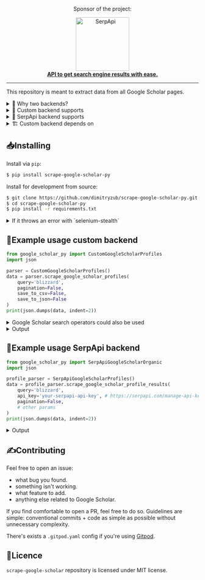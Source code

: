 <div align="center">
<p>Sponsor of the project:</p>
<div>
   <img src="https://sindresorhus.com/assets/thanks/serpapi-logo-light.svg" width="140" alt="SerpApi">
</div>
<a href="https://serpapi.com">
	<b>API to get search engine results with ease.</b>
</a>
</div>

_____

This repository is meant to extract data from all Google Scholar pages.

<details>
<summary>🧐 Why two backends?</summary>

1. If you don't want to pay for API. However, I'm not 100% sure if [`selenium-stealth`](https://pypi.org/project/selenium-stealth/) could handle all CAPTCHAs (although it handles CAPTCHA by Cloudflare) and similar blocks.
2. If you know about SerpApi but don't want to figure out pagination.

SerpApi backend is more reliable because of:
- dedicated team of maintainers
- pool of proxies
- CAPTCHA solvers
- legal part of scraping and more.

</details>


<details>
<summary>🧩 Custom backend supports</summary>

1. [Organic results](https://scholar.google.com/scholar?hl=en&as_sdt=0%2C5&q=blizzard&btnG=&oq=blizz) (with pagination).
2. [Profile results](https://scholar.google.com/citations?view_op=search_authors&mauthors=blizzard&hl=en&oi=drw) (with pagination).
3. [Author + author articles](https://scholar.google.com/citations?user=6IQ8pQwAAAAJ&hl=en&oi=sra) (with pagination), everything except "cited by" graph.
4. [Public access mandates metrics](https://scholar.google.com/citations?view_op=mandates_leaderboard&hl=en). Yes, you can download CSV with one click, however, it doesn't contain a funder link. Script here has it and saves to CSV/JSON.
5. [Top publications metrics](https://scholar.google.com/citations?view_op=top_venues&hl=en). Categories is also supported (as function argument). Saves to CSV/JSON. Sub-categories are not yet supported.
6. soon: [journal articles](https://github.com/dimitryzub/scrape-google-scholar/issues/2).

You can use [`scholary`](https://github.com/scholarly-python-package/scholarly) to parse the data instead. However, it only extracts first 3 points below.  

  <details>
  <summary>Things custom backend doesn't support yet</summary>

  1. Organic results filters (case law, sorting, period ranges). You can add those URL parameters yourself ([if installing from source](https://github.com/dimitryzub/scrape-google-scholar-py#installing)) easily to the `google_scholar_py/custom_backend/organic_search.py` file (line [`147`](https://github.com/dimitryzub/scrape-google-scholar-py/blob/a6b3b39042eabdc84851e3c1ca3c246e55bf19d1/google_scholar_py/custom_backend/organic_search.py#L147) or [`136`](https://github.com/dimitryzub/scrape-google-scholar-py/blob/a6b3b39042eabdc84851e3c1ca3c246e55bf19d1/google_scholar_py/custom_backend/organic_search.py#L160)), where `driver.get()` is being called.
  2. Author page -> cited by graph.
  3. Extracting [journal articles page](https://scholar.google.com/citations?hl=uk&vq=en&view_op=list_hcore&venue=9oNLl9DgMnQJ.2022). The [issue to add this page is open](https://github.com/dimitryzub/scrape-google-scholar/issues/2).
  4. [Top publications metrics page](https://scholar.google.com/citations?view_op=top_venues&hl=en). Subcategories are not yet supported, it's in a TODO list. 
  5. Update [cite results](https://scholar.google.com/scholar?hl=en&as_sdt=0%2C5&q=blizzard+effects+xanax&oq=blizzard+effects+x#d=gs_cit&t=1674718593252&u=%2Fscholar%3Fq%3Dinfo%3Alm-jhjzd72UJ%3Ascholar.google.com%2F%26output%3Dcite%26scirp%3D7%26hl%3Den) page extraction.
  </details>
</details>

<details>
<summary>🔮 SerpApi backend supports</summary>

- [Google Scholar Organic](https://serpapi.com/google-scholar-organic-results)
- [Google Scholar Profiles](https://serpapi.com/google-scholar-profilesapi)
- [Google Scholar Author](https://serpapi.com/google-scholar-author-api)
- [Google Scholar Cite](https://serpapi.com/google-scholar-cite-api)
</details>


<details>
<summary>🏗 Custom backend depends on</summary>

- [`selenium-stealth`](https://github.com/diprajpatra/selenium-stealth) - to bypass CAPTCHAs.
- [`selectolax`](https://github.com/rushter/selectolax) - to parse HTML fast. Its the fastest Python parser wrapped around [`lexbor`](https://github.com/lexbor/lexbor) (parser in pure C).
- [`pandas`](https://pandas.pydata.org/) - to save extracted data to CSV or JSON, or if you want to analyze the data right away. Save options is used in organic results and top publications, public access mandates pages for now.
- [`google-search-results`](https://github.com/serpapi/google-search-results-python) - Python wrapper for SerpApi backend.
- [other packages in the `requirements.txt`](https://github.com/dimitryzub/scrape-google-scholar-py/blob/8de484e0eec71478e330303fb405a22e0178f068/requirements.txt).

All scripts are using headless [`selenium-stealth`](https://github.com/diprajpatra/selenium-stealth) to bypass CAPTCHA that appears on Google Scholar, so you need to have a `chromedriver`. If you're on Linux you may need to do additional troubleshooting if `chromedriver` won't run properly.
</details>

## 📥Installing

Install via `pip`:

```bash
$ pip install scrape-google-scholar-py
```

Install for development from source:

```bash
$ git clone https://github.com/dimitryzub/scrape-google-scholar-py.git
$ cd scrape-google-scholar-py
$ pip install -r requirements.txt
```


<details>
<summary>If it throws an error with `selenium-stealth`</summary>

  ```bash
  error: The 'selenium' distribution was not found and is required by selenium-stealth
  ```

  Use:

  ```bash
  $ pip install selenium-stealth
  ```
</details>

## 📝Example usage custom backend

```python
from google_scholar_py import CustomGoogleScholarProfiles
import json

parser = CustomGoogleScholarProfiles()
data = parser.scrape_google_scholar_profiles(
    query='blizzard',
    pagination=False,
    save_to_csv=False,
    save_to_json=False
)
print(json.dumps(data, indent=2))
```

<details>
<summary>Google Scholar search operators could also be used</summary>

```lang-none
label:computer_vision "Michigan State University"|"U.Michigan"
```

This query will search all profiles from 2 universities based on "computer vision" query.
</details>


<details>
<summary>Output</summary>

Regular print: 

```lang-none
Adam Lobel
['Gaming', 'Emotion regulation']
Daniel Blizzard
None
Shuo Chen
['Machine Learning', 'Data Mining', 'Artificial Intelligence']
Ian Livingston
['Human-computer interaction', 'User Experience', 'Player Experience', 'User Research', 'Games']
Minli Xu
['Game', 'Machine Learning', 'Data Science', 'Bioinformatics']
Je Seok Lee
['HCI', 'Player Experience', 'Games', 'Esports']
Alisha Ness
None
Xingyu (Alfred) Liu
['Machine Learning in Game Development']
Amanda LL Cullen
['Games Studies', 'Fan Studies', 'Live Streaming']
Nicole "Nikki" Crenshaw
['MMOs', 'Neoliberalism', 'Social Affordances', 'Identity', 'Accessibility']
```

And a JSON:

```json
[
  {
    "name": "Adam Lobel",
    "link": "https://scholar.google.com/citations?hl=en&user=_xwYD2sAAAAJ",
    "affiliations": "Blizzard Entertainment",
    "interests": [
      "Gaming",
      "Emotion regulation"
    ],
    "email": "Verified email at AdamLobel.com",
    "cited_by_count": 3593
  },
  {
    "name": "Daniel Blizzard",
    "link": "https://scholar.google.com/citations?hl=en&user=dk4LWEgAAAAJ",
    "affiliations": "",
    "interests": null,
    "email": null,
    "cited_by_count": 1041
  },
  {
    "name": "Shuo Chen",
    "link": "https://scholar.google.com/citations?hl=en&user=OBf4YnkAAAAJ",
    "affiliations": "Senior Data Scientist, Blizzard Entertainment",
    "interests": [
      "Machine Learning",
      "Data Mining",
      "Artificial Intelligence"
    ],
    "email": "Verified email at cs.cornell.edu",
    "cited_by_count": 725
  },
  {
    "name": "Ian Livingston",
    "link": "https://scholar.google.com/citations?hl=en&user=xBHVqNIAAAAJ",
    "affiliations": "Blizzard Entertainment",
    "interests": [
      "Human-computer interaction",
      "User Experience",
      "Player Experience",
      "User Research",
      "Games"
    ],
    "email": "Verified email at usask.ca",
    "cited_by_count": 652
  },
  {
    "name": "Minli Xu",
    "link": "https://scholar.google.com/citations?hl=en&user=QST5iogAAAAJ",
    "affiliations": "Blizzard Entertainment",
    "interests": [
      "Game",
      "Machine Learning",
      "Data Science",
      "Bioinformatics"
    ],
    "email": "Verified email at blizzard.com",
    "cited_by_count": 541
  },
  {
    "name": "Je Seok Lee",
    "link": "https://scholar.google.com/citations?hl=en&user=vuvtlzQAAAAJ",
    "affiliations": "Blizzard Entertainment",
    "interests": [
      "HCI",
      "Player Experience",
      "Games",
      "Esports"
    ],
    "email": "Verified email at uci.edu",
    "cited_by_count": 386
  },
  {
    "name": "Alisha Ness",
    "link": "https://scholar.google.com/citations?hl=en&user=xQuwVfkAAAAJ",
    "affiliations": "Activision Blizzard",
    "interests": null,
    "email": null,
    "cited_by_count": 324
  },
  {
    "name": "Xingyu (Alfred) Liu",
    "link": "https://scholar.google.com/citations?hl=en&user=VW9ukOwAAAAJ",
    "affiliations": "Blizzard Entertainment",
    "interests": [
      "Machine Learning in Game Development"
    ],
    "email": null,
    "cited_by_count": 256
  },
  {
    "name": "Amanda LL Cullen",
    "link": "https://scholar.google.com/citations?hl=en&user=oqna6OgAAAAJ",
    "affiliations": "Blizzard Entertainment",
    "interests": [
      "Games Studies",
      "Fan Studies",
      "Live Streaming"
    ],
    "email": null,
    "cited_by_count": 247
  },
  {
    "name": "Nicole \"Nikki\" Crenshaw",
    "link": "https://scholar.google.com/citations?hl=en&user=zmRH6E0AAAAJ",
    "affiliations": "Blizzard Entertainment",
    "interests": [
      "MMOs",
      "Neoliberalism",
      "Social Affordances",
      "Identity",
      "Accessibility"
    ],
    "email": "Verified email at uci.edu",
    "cited_by_count": 202
  }
]
```

</details>


## 📝Example usage SerpApi backend

```python
from google_scholar_py import SerpApiGoogleScholarOrganic
import json

profile_parser = SerpApiGoogleScholarProfiles()
data = profile_parser.scrape_google_scholar_profile_results(
    query='blizzard',
    api_key='your-serpapi-api-key', # https://serpapi.com/manage-api-key
    pagination=False,
    # other params
)
print(json.dumps(data, indent=2))
```

<details>
<summary>Output</summary>

```json
[
  {
    "position": 0,
    "title": "Mining learning and crafting scientific experiments: a literature review on the use of minecraft in education and research",
    "result_id": "61OUs-3P374J",
    "link": "https://www.jstor.org/stable/pdf/jeductechsoci.19.2.355.pdf?&seq=1",
    "snippet": "\u2026 Minecraft have aroused the attention of teachers and researchers alike. To gain insights into the applicability of Minecraft, \u2026 our own considerable experience with Minecraft in courses on \u2026",
    "publication_info": {
      "summary": "S Nebel, S Schneider, GD Rey - Journal of Educational Technology & \u2026, 2016 - JSTOR",
      "authors": [
        {
          "name": "S Nebel",
          "link": "https://scholar.google.com/citations?user=_WTrwUwAAAAJ&hl=en&oi=sra",
          "serpapi_scholar_link": "https://serpapi.com/search.json?author_id=_WTrwUwAAAAJ&engine=google_scholar_author&hl=en", 
          "author_id": "_WTrwUwAAAAJ"
        },
        {
          "name": "S Schneider",
          "link": "https://scholar.google.com/citations?user=6Lh4FBMAAAAJ&hl=en&oi=sra",
          "serpapi_scholar_link": "https://serpapi.com/search.json?author_id=6Lh4FBMAAAAJ&engine=google_scholar_author&hl=en", 
          "author_id": "6Lh4FBMAAAAJ"
        },
        {
          "name": "GD Rey",
          "link": "https://scholar.google.com/citations?user=jCilMQoAAAAJ&hl=en&oi=sra",
          "serpapi_scholar_link": "https://serpapi.com/search.json?author_id=jCilMQoAAAAJ&engine=google_scholar_author&hl=en", 
          "author_id": "jCilMQoAAAAJ"
        }
      ]
    },
    "resources": [
      {
        "title": "researchgate.net",
        "file_format": "PDF",
        "link": "https://www.researchgate.net/profile/Steve-Nebel/publication/301232882_Mining_Learning_and_Crafting_Scientific_Experiments_A_Literature_Review_on_the_Use_of_Minecraft_in_Education_and_Research/links/570e709008aed4bec6fddad4/Mining-Learning-and-Crafting-Scientific-Experiments-A-Literature-Review-on-the-Use-of-Minecraft-in-Education-and-Research.pdf"
      }
    ],
    "inline_links": {
      "serpapi_cite_link": "https://serpapi.com/search.json?engine=google_scholar_cite&q=61OUs-3P374J",
      "cited_by": {
        "total": 358,
        "link": "https://scholar.google.com/scholar?cites=13753940406839825387&as_sdt=2005&sciodt=0,5&hl=en",
        "cites_id": "13753940406839825387",
        "serpapi_scholar_link": "https://serpapi.com/search.json?as_sdt=2005&cites=13753940406839825387&engine=google_scholar&hl=en"
      },
      "related_pages_link": "https://scholar.google.com/scholar?q=related:61OUs-3P374J:scholar.google.com/&scioq=minecraft&hl=en&as_sdt=0,5",
      "serpapi_related_pages_link": "https://serpapi.com/search.json?as_sdt=0%2C5&engine=google_scholar&hl=en&q=related%3A61OUs-3P374J%3Ascholar.google.com%2F",
      "versions": {
        "total": 10,
        "link": "https://scholar.google.com/scholar?cluster=13753940406839825387&hl=en&as_sdt=0,5",
        "cluster_id": "13753940406839825387",
        "serpapi_scholar_link": "https://serpapi.com/search.json?as_sdt=0%2C5&cluster=13753940406839825387&engine=google_scholar&hl=en"
      }
    }
  },
  {
    "position": 1,
    "title": "Minecraft, beyond construction and survival",
    "result_id": "_Lo9erywZPUJ",
    "type": "Pdf",
    "link": "https://stacks.stanford.edu/file/druid:qq694ht6771/WellPlayed-v1n1-11.pdf#page=9",
    "snippet": "\" We\u2019ll keep releasing expansions and keep the game alive, but there needs to be some kind of final version that you can point at and say,\u2018I did this!\u2019... I\u2019m not sure why I feel a need to \u2026",
    "publication_info": {
      "summary": "SC Duncan - 2011 - stacks.stanford.edu",
      "authors": [
        {
          "name": "SC Duncan",
          "link": "https://scholar.google.com/citations?user=Ypqv_IEAAAAJ&hl=en&oi=sra",
          "serpapi_scholar_link": "https://serpapi.com/search.json?author_id=Ypqv_IEAAAAJ&engine=google_scholar_author&hl=en", 
          "author_id": "Ypqv_IEAAAAJ"
        }
      ]
    },
    "resources": [
      {
        "title": "stanford.edu",
        "file_format": "PDF",
        "link": "https://stacks.stanford.edu/file/druid:qq694ht6771/WellPlayed-v1n1-11.pdf#page=9"
      }
    ],
    "inline_links": {
      "serpapi_cite_link": "https://serpapi.com/search.json?engine=google_scholar_cite&q=_Lo9erywZPUJ",
      "cited_by": {
        "total": 288,
        "link": "https://scholar.google.com/scholar?cites=17682452360514616060&as_sdt=2005&sciodt=0,5&hl=en",
        "cites_id": "17682452360514616060",
        "serpapi_scholar_link": "https://serpapi.com/search.json?as_sdt=2005&cites=17682452360514616060&engine=google_scholar&hl=en"
      },
      "related_pages_link": "https://scholar.google.com/scholar?q=related:_Lo9erywZPUJ:scholar.google.com/&scioq=minecraft&hl=en&as_sdt=0,5",
      "serpapi_related_pages_link": "https://serpapi.com/search.json?as_sdt=0%2C5&engine=google_scholar&hl=en&q=related%3A_Lo9erywZPUJ%3Ascholar.google.com%2F",
      "versions": {
        "total": 6,
        "link": "https://scholar.google.com/scholar?cluster=17682452360514616060&hl=en&as_sdt=0,5",
        "cluster_id": "17682452360514616060",
        "serpapi_scholar_link": "https://serpapi.com/search.json?as_sdt=0%2C5&cluster=17682452360514616060&engine=google_scholar&hl=en"
      },
      "cached_page_link": "https://scholar.googleusercontent.com/scholar?q=cache:_Lo9erywZPUJ:scholar.google.com/+minecraft&hl=en&as_sdt=0,5"
    }
  },
  {
    "position": 2,
    "title": "Minecraft as a creative tool: A case study",
    "result_id": "wOTRJ8q0KIsJ",
    "link": "https://www.igi-global.com/article/minecraft-as-a-creative-tool/116516",
    "snippet": "\u2026 environment, Minecraft. In the following case study, the authors explored the use of Minecraft in \u2026 The authors demonstrate that Minecraft offers a unique opportunity for students to display \u2026",
    "publication_info": {
      "summary": "M Cipollone, CC Schifter, RA Moffat - International Journal of Game \u2026, 2014 - igi-global.com"
    },
    "resources": [
      {
        "title": "minecraft.school.nz",
        "file_format": "PDF",
        "link": "https://www.minecraft.school.nz/uploads/2/9/6/3/2963069/minecraft-as-a-creative-tool_-a-case-study_cipollone2014.pdf"
      }
    ],
    "inline_links": {
      "serpapi_cite_link": "https://serpapi.com/search.json?engine=google_scholar_cite&q=wOTRJ8q0KIsJ",
      "cited_by": {
        "total": 102,
        "link": "https://scholar.google.com/scholar?cites=10027463350684869824&as_sdt=2005&sciodt=0,5&hl=en",
        "cites_id": "10027463350684869824",
        "serpapi_scholar_link": "https://serpapi.com/search.json?as_sdt=2005&cites=10027463350684869824&engine=google_scholar&hl=en"
      },
      "related_pages_link": "https://scholar.google.com/scholar?q=related:wOTRJ8q0KIsJ:scholar.google.com/&scioq=minecraft&hl=en&as_sdt=0,5",
      "serpapi_related_pages_link": "https://serpapi.com/search.json?as_sdt=0%2C5&engine=google_scholar&hl=en&q=related%3AwOTRJ8q0KIsJ%3Ascholar.google.com%2F",
      "versions": {
        "total": 9,
        "link": "https://scholar.google.com/scholar?cluster=10027463350684869824&hl=en&as_sdt=0,5",
        "cluster_id": "10027463350684869824",
        "serpapi_scholar_link": "https://serpapi.com/search.json?as_sdt=0%2C5&cluster=10027463350684869824&engine=google_scholar&hl=en"
      }
    }
  },
  {
    "position": 3,
    "title": "Learning mathematics through Minecraft",
    "result_id": "Hh4p5NaYNu0J",
    "link": "https://pubs.nctm.org/abstract/journals/tcm/21/1/article-p56.xml",
    "snippet": "\u2026 Minecraft to explore area and perimeter. First, the teacher reviewed the definition of perimeter and area. Using a class set of iPods with Minecraft \u2026 Minecraft forms a medium to explore \u2026",
    "publication_info": {
      "summary": "B Bos, L Wilder, M Cook, R O'Donnell - Teaching Children \u2026, 2014 - pubs.nctm.org",
      "authors": [
        {
          "name": "B Bos",
          "link": "https://scholar.google.com/citations?user=DfdRg-8AAAAJ&hl=en&oi=sra",
          "serpapi_scholar_link": "https://serpapi.com/search.json?author_id=DfdRg-8AAAAJ&engine=google_scholar_author&hl=en", 
          "author_id": "DfdRg-8AAAAJ"
        }
      ]
    },
    "resources": [
      {
        "title": "researchgate.net",
        "file_format": "PDF",
        "link": "https://www.researchgate.net/profile/Beth-Bos/publication/267507986_Learning_mathematics_through_Minecraft_Authors/links/545103b80cf249aa53dc8eb2/Learning-mathematics-through-Minecraft-Authors.pdf"
      }
    ],
    "inline_links": {
      "serpapi_cite_link": "https://serpapi.com/search.json?engine=google_scholar_cite&q=Hh4p5NaYNu0J",
      "cited_by": {
        "total": 120,
        "link": "https://scholar.google.com/scholar?cites=17093017484449619486&as_sdt=2005&sciodt=0,5&hl=en",
        "cites_id": "17093017484449619486",
        "serpapi_scholar_link": "https://serpapi.com/search.json?as_sdt=2005&cites=17093017484449619486&engine=google_scholar&hl=en"
      },
      "related_pages_link": "https://scholar.google.com/scholar?q=related:Hh4p5NaYNu0J:scholar.google.com/&scioq=minecraft&hl=en&as_sdt=0,5",
      "serpapi_related_pages_link": "https://serpapi.com/search.json?as_sdt=0%2C5&engine=google_scholar&hl=en&q=related%3AHh4p5NaYNu0J%3Ascholar.google.com%2F",
      "versions": {
        "total": 8,
        "link": "https://scholar.google.com/scholar?cluster=17093017484449619486&hl=en&as_sdt=0,5",
        "cluster_id": "17093017484449619486",
        "serpapi_scholar_link": "https://serpapi.com/search.json?as_sdt=0%2C5&cluster=17093017484449619486&engine=google_scholar&hl=en"
      }
    }
  },
  {
    "position": 4,
    "title": "A deep hierarchical approach to lifelong learning in minecraft",
    "result_id": "a_Er9i3hDtUJ",
    "link": "https://ojs.aaai.org/index.php/AAAI/article/view/10744",
    "snippet": "We propose a lifelong learning system that has the ability to reuse and transfer knowledge from one task to another while efficiently retaining the previously learned knowledge-base. \u2026",
    "publication_info": {
      "summary": "C Tessler, S Givony, T Zahavy, D Mankowitz\u2026 - Proceedings of the \u2026, 2017 - ojs.aaai.org",
      "authors": [
        {
          "name": "C Tessler",
          "link": "https://scholar.google.com/citations?user=7eLKa3IAAAAJ&hl=en&oi=sra",
          "serpapi_scholar_link": "https://serpapi.com/search.json?author_id=7eLKa3IAAAAJ&engine=google_scholar_author&hl=en", 
          "author_id": "7eLKa3IAAAAJ"
        },
        {
          "name": "S Givony",
          "link": "https://scholar.google.com/citations?user=nlVsO4YAAAAJ&hl=en&oi=sra",
          "serpapi_scholar_link": "https://serpapi.com/search.json?author_id=nlVsO4YAAAAJ&engine=google_scholar_author&hl=en", 
          "author_id": "nlVsO4YAAAAJ"
        },
        {
          "name": "T Zahavy",
          "link": "https://scholar.google.com/citations?user=9dXN6cMAAAAJ&hl=en&oi=sra",
          "serpapi_scholar_link": "https://serpapi.com/search.json?author_id=9dXN6cMAAAAJ&engine=google_scholar_author&hl=en", 
          "author_id": "9dXN6cMAAAAJ"
        },
        {
          "name": "D Mankowitz",
          "link": "https://scholar.google.com/citations?user=v84tWxsAAAAJ&hl=en&oi=sra",
          "serpapi_scholar_link": "https://serpapi.com/search.json?author_id=v84tWxsAAAAJ&engine=google_scholar_author&hl=en", 
          "author_id": "v84tWxsAAAAJ"
        }
      ]
    },
    "resources": [
      {
        "title": "aaai.org",
        "file_format": "PDF",
        "link": "https://ojs.aaai.org/index.php/AAAI/article/view/10744/10603"
      }
    ],
    "inline_links": {
      "serpapi_cite_link": "https://serpapi.com/search.json?engine=google_scholar_cite&q=a_Er9i3hDtUJ",
      "cited_by": {
        "total": 364,
        "link": "https://scholar.google.com/scholar?cites=15352455767272452459&as_sdt=2005&sciodt=0,5&hl=en",
        "cites_id": "15352455767272452459",
        "serpapi_scholar_link": "https://serpapi.com/search.json?as_sdt=2005&cites=15352455767272452459&engine=google_scholar&hl=en"
      },
      "related_pages_link": "https://scholar.google.com/scholar?q=related:a_Er9i3hDtUJ:scholar.google.com/&scioq=minecraft&hl=en&as_sdt=0,5",
      "serpapi_related_pages_link": "https://serpapi.com/search.json?as_sdt=0%2C5&engine=google_scholar&hl=en&q=related%3Aa_Er9i3hDtUJ%3Ascholar.google.com%2F",
      "versions": {
        "total": 13,
        "link": "https://scholar.google.com/scholar?cluster=15352455767272452459&hl=en&as_sdt=0,5",
        "cluster_id": "15352455767272452459",
        "serpapi_scholar_link": "https://serpapi.com/search.json?as_sdt=0%2C5&cluster=15352455767272452459&engine=google_scholar&hl=en"
      },
      "cached_page_link": "https://scholar.googleusercontent.com/scholar?q=cache:a_Er9i3hDtUJ:scholar.google.com/+minecraft&hl=en&as_sdt=0,5"
    }
  },
  {
    "position": 5,
    "title": "Teaching scientific concepts using a virtual world: Minecraft.",
    "result_id": "Oh88DuoTaLYJ",
    "link": "https://search.informit.org/doi/abs/10.3316/aeipt.195598",
    "snippet": "Minecraft is a multiplayer sandbox video game based in a virtual world modelled on the real \u2026 of Minecraft lends itself to the teaching of various academic subjects. Minecraft also has a \u2026",
    "publication_info": {
      "summary": "D Short - Teaching science, 2012 - search.informit.org",
      "authors": [
        {
          "name": "D Short",
          "link": "https://scholar.google.com/citations?user=ec_1ZmMAAAAJ&hl=en&oi=sra",
          "serpapi_scholar_link": "https://serpapi.com/search.json?author_id=ec_1ZmMAAAAJ&engine=google_scholar_author&hl=en", 
          "author_id": "ec_1ZmMAAAAJ"
        }
      ]
    },
    "resources": [
      {
        "title": "academia.edu",
        "file_format": "PDF",
        "link": "https://www.academia.edu/download/31153502/Short-2012-MC-Color-Version.pdf"
      }
    ],
    "inline_links": {
      "serpapi_cite_link": "https://serpapi.com/search.json?engine=google_scholar_cite&q=Oh88DuoTaLYJ",
      "cited_by": {
        "total": 274,
        "link": "https://scholar.google.com/scholar?cites=13143777408462888762&as_sdt=2005&sciodt=0,5&hl=en",
        "cites_id": "13143777408462888762",
        "serpapi_scholar_link": "https://serpapi.com/search.json?as_sdt=2005&cites=13143777408462888762&engine=google_scholar&hl=en"
      },
      "related_pages_link": "https://scholar.google.com/scholar?q=related:Oh88DuoTaLYJ:scholar.google.com/&scioq=minecraft&hl=en&as_sdt=0,5",
      "serpapi_related_pages_link": "https://serpapi.com/search.json?as_sdt=0%2C5&engine=google_scholar&hl=en&q=related%3AOh88DuoTaLYJ%3Ascholar.google.com%2F",
      "versions": {
        "total": 8,
        "link": "https://scholar.google.com/scholar?cluster=13143777408462888762&hl=en&as_sdt=0,5",
        "cluster_id": "13143777408462888762",
        "serpapi_scholar_link": "https://serpapi.com/search.json?as_sdt=0%2C5&cluster=13143777408462888762&engine=google_scholar&hl=en"
      }
    }
  },
  {
    "position": 6,
    "title": "Investigating the role of Minecraft in educational learning environments",
    "result_id": "6RcOZdlG3CcJ",
    "link": "https://www.tandfonline.com/doi/abs/10.1080/09523987.2016.1254877",
    "snippet": "\u2026 This research paper identifies the way in which Minecraft Edu can be used to contribute to the teaching 
and learning of secondary students via a multiple case research study. Minecraft \u2026",
    "publication_info": {
      "summary": "N Callaghan - Educational Media International, 2016 - Taylor & Francis"
    },
    "inline_links": {
      "serpapi_cite_link": "https://serpapi.com/search.json?engine=google_scholar_cite&q=6RcOZdlG3CcJ",
      "cited_by": {
        "total": 95,
        "link": "https://scholar.google.com/scholar?cites=2872248561872803817&as_sdt=2005&sciodt=0,5&hl=en",
        "cites_id": "2872248561872803817",
        "serpapi_scholar_link": "https://serpapi.com/search.json?as_sdt=2005&cites=2872248561872803817&engine=google_scholar&hl=en"
      },
      "related_pages_link": "https://scholar.google.com/scholar?q=related:6RcOZdlG3CcJ:scholar.google.com/&scioq=minecraft&hl=en&as_sdt=0,5",
      "serpapi_related_pages_link": "https://serpapi.com/search.json?as_sdt=0%2C5&engine=google_scholar&hl=en&q=related%3A6RcOZdlG3CcJ%3Ascholar.google.com%2F",
      "versions": {
        "total": 3,
        "link": "https://scholar.google.com/scholar?cluster=2872248561872803817&hl=en&as_sdt=0,5",
        "cluster_id": "2872248561872803817",
        "serpapi_scholar_link": "https://serpapi.com/search.json?as_sdt=0%2C5&cluster=2872248561872803817&engine=google_scholar&hl=en"
      }
    }
  },
  {
    "position": 7,
    "title": "Maker culture and Minecraft: implications for the future of learning",
    "result_id": "h27IfZ5va2YJ",
    "link": "https://www.tandfonline.com/doi/abs/10.1080/09523987.2015.1075103",
    "snippet": "\u2026 be best to subscribe to for gathering information on Minecraft maker culture. From there, we \u2026 the 
Minecraft videos that we are studying \u201ccreators\u201d due to the culture of the Minecraft video \u2026",
    "publication_info": {
      "summary": "DJ Niemeyer, HR Gerber - Educational Media International, 2015 - Taylor & Francis",
      "authors": [
        {
          "name": "DJ Niemeyer",
          "link": "https://scholar.google.com/citations?user=iEZOnzQAAAAJ&hl=en&oi=sra",
          "serpapi_scholar_link": "https://serpapi.com/search.json?author_id=iEZOnzQAAAAJ&engine=google_scholar_author&hl=en", 
          "author_id": "iEZOnzQAAAAJ"
        },
        {
          "name": "HR Gerber",
          "link": "https://scholar.google.com/citations?user=DwyCTMUAAAAJ&hl=en&oi=sra",
          "serpapi_scholar_link": "https://serpapi.com/search.json?author_id=DwyCTMUAAAAJ&engine=google_scholar_author&hl=en", 
          "author_id": "DwyCTMUAAAAJ"
        }
      ]
    },
    "resources": [
      {
        "title": "publicservicesalliance.org",
        "file_format": "PDF",
        "link": "http://publicservicesalliance.org/wp-content/uploads/2016/06/Maker_culture_and_Minecraft_implications.pdf"    
      }
    ],
    "inline_links": {
      "serpapi_cite_link": "https://serpapi.com/search.json?engine=google_scholar_cite&q=h27IfZ5va2YJ",
      "cited_by": {
        "total": 114,
        "link": "https://scholar.google.com/scholar?cites=7380115140882493063&as_sdt=2005&sciodt=0,5&hl=en",
        "cites_id": "7380115140882493063",
        "serpapi_scholar_link": "https://serpapi.com/search.json?as_sdt=2005&cites=7380115140882493063&engine=google_scholar&hl=en"
      },
      "related_pages_link": "https://scholar.google.com/scholar?q=related:h27IfZ5va2YJ:scholar.google.com/&scioq=minecraft&hl=en&as_sdt=0,5",
      "serpapi_related_pages_link": "https://serpapi.com/search.json?as_sdt=0%2C5&engine=google_scholar&hl=en&q=related%3Ah27IfZ5va2YJ%3Ascholar.google.com%2F",
      "versions": {
        "total": 8,
        "link": "https://scholar.google.com/scholar?cluster=7380115140882493063&hl=en&as_sdt=0,5",
        "cluster_id": "7380115140882493063",
        "serpapi_scholar_link": "https://serpapi.com/search.json?as_sdt=0%2C5&cluster=7380115140882493063&engine=google_scholar&hl=en"
      }
    }
  },
  {
    "position": 8,
    "title": "Control of memory, active perception, and action in minecraft",
    "result_id": "-5uM8qRUviwJ",
    "link": "http://proceedings.mlr.press/v48/oh16.html",
    "snippet": "In this paper, we introduce a new set of reinforcement learning (RL) tasks in Minecraft (a flexible 3D world). 
We then use these tasks to systematically compare and contrast existing \u2026",
    "publication_info": {
      "summary": "J Oh, V Chockalingam, H Lee - \u2026 conference on machine \u2026, 2016 - proceedings.mlr.press",
      "authors": [
        {
          "name": "J Oh",
          "link": "https://scholar.google.com/citations?user=LNUeOu4AAAAJ&hl=en&oi=sra",
          "serpapi_scholar_link": "https://serpapi.com/search.json?author_id=LNUeOu4AAAAJ&engine=google_scholar_author&hl=en", 
          "author_id": "LNUeOu4AAAAJ"
        },
        {
          "name": "V Chockalingam",
          "link": "https://scholar.google.com/citations?user=CM2UkioAAAAJ&hl=en&oi=sra",
          "serpapi_scholar_link": "https://serpapi.com/search.json?author_id=CM2UkioAAAAJ&engine=google_scholar_author&hl=en", 
          "author_id": "CM2UkioAAAAJ"
        },
        {
          "name": "H Lee",
          "link": "https://scholar.google.com/citations?user=fmSHtE8AAAAJ&hl=en&oi=sra",
          "serpapi_scholar_link": "https://serpapi.com/search.json?author_id=fmSHtE8AAAAJ&engine=google_scholar_author&hl=en", 
          "author_id": "fmSHtE8AAAAJ"
        }
      ]
    },
    "resources": [
      {
        "title": "mlr.press",
        "file_format": "PDF",
        "link": "http://proceedings.mlr.press/v48/oh16.pdf"
      }
    ],
    "inline_links": {
      "serpapi_cite_link": "https://serpapi.com/search.json?engine=google_scholar_cite&q=-5uM8qRUviwJ",
      "cited_by": {
        "total": 317,
        "link": "https://scholar.google.com/scholar?cites=3224107450664524795&as_sdt=2005&sciodt=0,5&hl=en",
        "cites_id": "3224107450664524795",
        "serpapi_scholar_link": "https://serpapi.com/search.json?as_sdt=2005&cites=3224107450664524795&engine=google_scholar&hl=en"
      },
      "related_pages_link": "https://scholar.google.com/scholar?q=related:-5uM8qRUviwJ:scholar.google.com/&scioq=minecraft&hl=en&as_sdt=0,5",
      "serpapi_related_pages_link": "https://serpapi.com/search.json?as_sdt=0%2C5&engine=google_scholar&hl=en&q=related%3A-5uM8qRUviwJ%3Ascholar.google.com%2F",
      "versions": {
        "total": 7,
        "link": "https://scholar.google.com/scholar?cluster=3224107450664524795&hl=en&as_sdt=0,5",
        "cluster_id": "3224107450664524795",
        "serpapi_scholar_link": "https://serpapi.com/search.json?as_sdt=0%2C5&cluster=3224107450664524795&engine=google_scholar&hl=en"
      },
      "cached_page_link": "http://scholar.googleusercontent.com/scholar?q=cache:-5uM8qRUviwJ:scholar.google.com/+minecraft&hl=en&as_sdt=0,5"
    }
  },
  {
    "position": 9,
    "title": "Minecraft as a teaching tool: One case study",
    "result_id": "yItxbN8DVXYJ",
    "link": "https://www.learntechlib.org/p/48540/",
    "snippet": "We know games help students gain skills and insights in many ways, and that games are engaging. With new online MMOPRPG games, like Minecraft, what we do not know is what \u2026",
    "publication_info": {
      "summary": "C Schifter, M Cipollone - Society for Information Technology & \u2026, 2013 - learntechlib.org"
    },
    "inline_links": {
      "serpapi_cite_link": "https://serpapi.com/search.json?engine=google_scholar_cite&q=yItxbN8DVXYJ",
      "cited_by": {
        "total": 55,
        "link": "https://scholar.google.com/scholar?cites=8526725727627873224&as_sdt=2005&sciodt=0,5&hl=en",
        "cites_id": "8526725727627873224",
        "serpapi_scholar_link": "https://serpapi.com/search.json?as_sdt=2005&cites=8526725727627873224&engine=google_scholar&hl=en"
      },
      "related_pages_link": "https://scholar.google.com/scholar?q=related:yItxbN8DVXYJ:scholar.google.com/&scioq=minecraft&hl=en&as_sdt=0,5",
      "serpapi_related_pages_link": "https://serpapi.com/search.json?as_sdt=0%2C5&engine=google_scholar&hl=en&q=related%3AyItxbN8DVXYJ%3Ascholar.google.com%2F",
      "versions": {
        "total": 2,
        "link": "https://scholar.google.com/scholar?cluster=8526725727627873224&hl=en&as_sdt=0,5",
        "cluster_id": "8526725727627873224",
        "serpapi_scholar_link": "https://serpapi.com/search.json?as_sdt=0%2C5&cluster=8526725727627873224&engine=google_scholar&hl=en"
      }
    }
  }
]
```

</details>

## ✍Contributing

Feel free to open an issue:
- what bug you found.
- something isn't working.
- what feature to add.
- anything else related to Google Scholar.

If you find comfortable to open a PR, feel free to do so. Guidelines are simple: conventional commits + code as simple as possible without unnecessary complexity.

There's exists a `.gitpod.yaml` config if you're using [Gitpod](https://www.gitpod.io/). 

## 📜Licence

`scrape-google-scholar` repository is licensed under MIT license.
